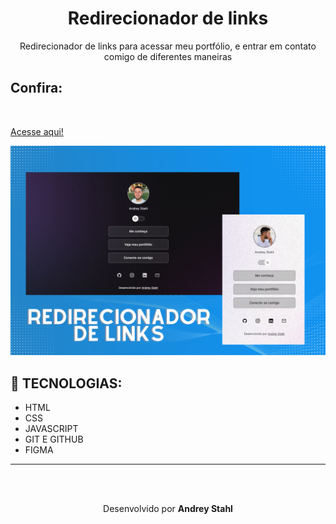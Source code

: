 <h1 align="center"> Redirecionador de links </h1>

<p align="center">
Redirecionador de links para acessar meu portfólio, e entrar em contato comigo de diferentes maneiras
</p>


<h2> Confira: </h2>
<br> 

<a href="https://andreystahl.netlify.app](https://andreyy5.github.io/redirecionadorDeLinks/"> Acesse aqui! </a>

<img alt="imagemDoProjeto" src="./assets/Read.png">

<br> 

## 🚀 TECNOLOGIAS: 
<ul>
  <li> HTML </li>
  <li> CSS </li>
  <li> JAVASCRIPT </li>
  <li> GIT E GITHUB </li>
  <li> FIGMA </li>
</ul> 


---
<br>
<br>
<p align="center"> Desenvolvido por <strong>Andrey Stahl</strong>

